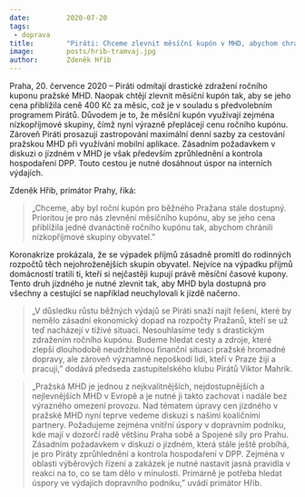 ```yaml
---
date:         2020-07-20
tags:         
 - doprava
title:        "Piráti: Chceme zlevnit měsíční kupón v MHD, abychom chránili nejohroženější skupiny obyvatel"
image: 	      posts/hrib-tramvaj.jpg
author:       Zdeněk Hřib
---
```


Praha, 20. července 2020 – Piráti odmítají drastické zdražení ročního kuponu pražské MHD. Naopak chtějí zlevnit měsíční kupón tak, aby se jeho cena přiblížila ceně 400 Kč za měsíc, což je v souladu s předvolebním programem Pirátů. Důvodem je to, že měsíční kupón využívají zejména nízkopříjmové skupiny, čímž nyní výrazně přeplácejí cenu ročního kupónu. Zároveň Piráti prosazují zastropování maximální denní sazby za cestování pražskou MHD při využívání mobilní aplikace. Zásadním požadavkem v diskuzi o jízdném v MHD je však především zprůhlednění a kontrola hospodaření DPP. Touto cestou je nutné dosáhnout úspor na interních výdajích. 

Zdeněk Hřib, primátor Prahy, říká: 

> „Chceme, aby byl roční kupón pro běžného Pražana stále dostupný. Prioritou je pro nás zlevnění měsíčního kupónu, aby se jeho cena přiblížila jedné dvanáctině ročního kupónu tak, abychom chránili nízkopříjmové skupiny obyvatel.”

Koronakrize prokázala, že se výpadek příjmů zásadně promítl do rodinných rozpočtů těch nejohroženějších skupin obyvatel. Nejvíce na výpadku příjmů domácností tratili ti, kteří si nejčastěji kupují právě měsíční časové kupony. Tento druh jízdného je nutné zlevnit tak, aby MHD byla dostupná pro všechny a cestující se například neuchylovali k jízdě načerno.

> „V důsledku růstu běžných výdajů se Piráti snaží najít řešení, které by nemělo zásadní ekonomický dopad na rozpočty Pražanů, kteří se už teď nacházejí v tíživé situaci. Nesouhlasíme tedy s drastickým zdražením ročního kupónu. Budeme hledat cesty a zdroje, které zlepší dlouhodobě neudržitelnou finanční situaci pražské hromadné dopravy, ale zároveň významně nepoškodí lidi, kteří v Praze žijí a pracují,” dodává předseda zastupitelského klubu Pirátů Viktor Mahrik. 

> „Pražská MHD je jednou z nejkvalitnějších, nejdostupnějších a nejlevnějších MHD v Evropě a je nutné ji takto zachovat i nadále bez výrazného omezení provozu. Nad tématem úpravy cen jízdného v pražské MHD nyní teprve vedeme diskuzi s našimi koaličními partnery. Požadujeme zejména vnitřní úspory v dopravním podniku, kde mají v dozorčí radě většinu Praha sobě a Spojené síly pro Prahu. Zásadním požadavkem v diskuzi o jízdném, která stále ještě probíhá, je pro Piráty zprůhlednění a kontrola hospodaření v DPP. Zejména v oblasti výběrových řízení a zakázek je nutné nastavit jasná pravidla v reakci na to, co se tam dělo v minulosti. Primárně je potřeba hledat úspory ve výdajích dopravního podniku,” uvádí primátor Hřib. 
